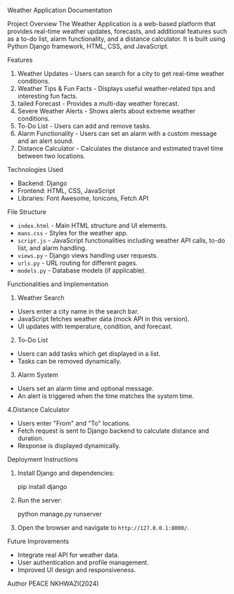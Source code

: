 Weather Application Documentation

Project Overview
The Weather Application is a web-based platform that provides real-time weather updates, forecasts, and additional features such as a to-do list, alarm functionality, and a distance calculator. It is built using Python Django framework, HTML, CSS, and JavaScript.

 Features
1. Weather Updates - Users can search for a city to get real-time weather conditions.
2. Weather Tips & Fun Facts - Displays useful weather-related tips and interesting fun facts.
3. tailed Forecast - Provides a multi-day weather forecast.
4. Severe Weather Alerts - Shows alerts about extreme weather conditions.
5. To-Do List - Users can add and remove tasks.
6. Alarm Functionality - Users can set an alarm with a custom message and an alert sound.
7. Distance Calculator - Calculates the distance and estimated travel time between two locations.

Technologies Used
- Backend: Django
- Frontend: HTML, CSS, JavaScript
- Libraries: Font Awesome, Ionicons, Fetch API

File Structure
- `index.html` - Main HTML structure and UI elements.
- `mans.css` - Styles for the weather app.
- `script.js` - JavaScript functionalities including weather API calls, to-do list, and alarm handling.
- `views.py` - Django views handling user requests.
- `urls.py` - URL routing for different pages.
- `models.py` - Database models (if applicable).

Functionalities and Implementation
 1. Weather Search
- Users enter a city name in the search bar.
- JavaScript fetches weather data (mock API in this version).
- UI updates with temperature, condition, and forecast.

2. To-Do List
- Users can add tasks which get displayed in a list.
- Tasks can be removed dynamically.

 3. Alarm System
- Users set an alarm time and optional message.
- An alert is triggered when the time matches the system time.

4.Distance Calculator
- Users enter "From" and "To" locations.
- Fetch request is sent to Django backend to calculate distance and duration.
- Response is displayed dynamically.

 Deployment Instructions
1. Install Django and dependencies:
   
   pip install django
   
2. Run the server:
  
   python manage.py runserver
  
3. Open the browser and navigate to `http://127.0.0.1:8000/`.

Future Improvements
- Integrate real API for weather data.
- User authentication and profile management.
- Improved UI design and responsiveness.

Author
PEACE NKHWAZI(2024)
